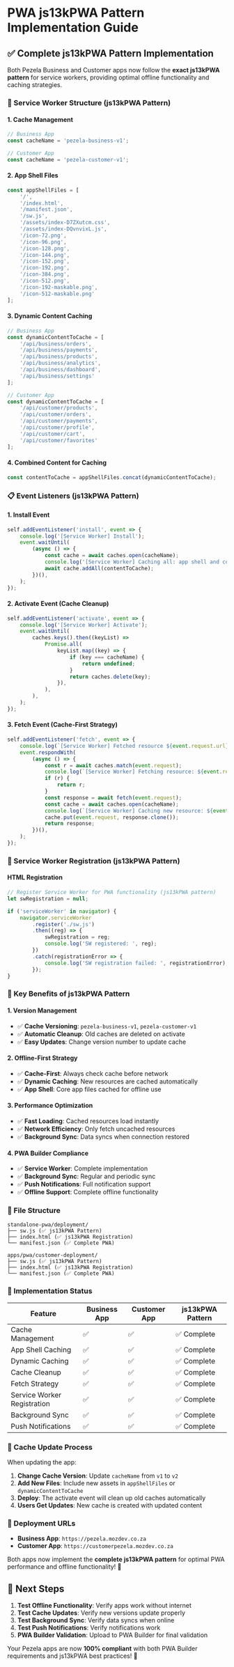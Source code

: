 # PWA js13kPWA Pattern Implementation Guide

## ✅ **Complete js13kPWA Pattern Implementation**

Both Pezela Business and Customer apps now follow the **exact js13kPWA pattern** for service workers, providing optimal offline functionality and caching strategies.

### **🔧 Service Worker Structure (js13kPWA Pattern)**

#### **1. Cache Management**
```javascript
// Business App
const cacheName = 'pezela-business-v1';

// Customer App  
const cacheName = 'pezela-customer-v1';
```

#### **2. App Shell Files**
```javascript
const appShellFiles = [
    '/',
    '/index.html',
    '/manifest.json',
    '/sw.js',
    '/assets/index-D7ZXutcm.css',
    '/assets/index-DQvnvixL.js',
    '/icon-72.png',
    '/icon-96.png',
    '/icon-128.png',
    '/icon-144.png',
    '/icon-152.png',
    '/icon-192.png',
    '/icon-384.png',
    '/icon-512.png',
    '/icon-192-maskable.png',
    '/icon-512-maskable.png'
];
```

#### **3. Dynamic Content Caching**
```javascript
// Business App
const dynamicContentToCache = [
    '/api/business/orders',
    '/api/business/payments',
    '/api/business/products',
    '/api/business/analytics',
    '/api/business/dashboard',
    '/api/business/settings'
];

// Customer App
const dynamicContentToCache = [
    '/api/customer/products',
    '/api/customer/orders',
    '/api/customer/payments',
    '/api/customer/profile',
    '/api/customer/cart',
    '/api/customer/favorites'
];
```

#### **4. Combined Content for Caching**
```javascript
const contentToCache = appShellFiles.concat(dynamicContentToCache);
```

### **📋 Event Listeners (js13kPWA Pattern)**

#### **1. Install Event**
```javascript
self.addEventListener('install', event => {
    console.log('[Service Worker] Install');
    event.waitUntil(
        (async () => {
            const cache = await caches.open(cacheName);
            console.log('[Service Worker] Caching all: app shell and content');
            await cache.addAll(contentToCache);
        })(),
    );
});
```

#### **2. Activate Event (Cache Cleanup)**
```javascript
self.addEventListener('activate', event => {
    console.log('[Service Worker] Activate');
    event.waitUntil(
        caches.keys().then((keyList) =>
            Promise.all(
                keyList.map((key) => {
                    if (key === cacheName) {
                        return undefined;
                    }
                    return caches.delete(key);
                }),
            ),
        ),
    );
});
```

#### **3. Fetch Event (Cache-First Strategy)**
```javascript
self.addEventListener('fetch', event => {
    console.log(`[Service Worker] Fetched resource ${event.request.url}`);
    event.respondWith(
        (async () => {
            const r = await caches.match(event.request);
            console.log(`[Service Worker] Fetching resource: ${event.request.url}`);
            if (r) {
                return r;
            }
            const response = await fetch(event.request);
            const cache = await caches.open(cacheName);
            console.log(`[Service Worker] Caching new resource: ${event.request.url}`);
            cache.put(event.request, response.clone());
            return response;
        })(),
    );
});
```

### **🔧 Service Worker Registration (js13kPWA Pattern)**

#### **HTML Registration**
```javascript
// Register Service Worker for PWA functionality (js13kPWA pattern)
let swRegistration = null;

if ('serviceWorker' in navigator) {
    navigator.serviceWorker
        .register('./sw.js')
        .then((reg) => {
            swRegistration = reg;
            console.log('SW registered: ', reg);
        })
        .catch(registrationError => {
            console.log('SW registration failed: ', registrationError);
        });
}
```

### **🚀 Key Benefits of js13kPWA Pattern**

#### **1. Version Management**
- ✅ **Cache Versioning**: `pezela-business-v1`, `pezela-customer-v1`
- ✅ **Automatic Cleanup**: Old caches are deleted on activate
- ✅ **Easy Updates**: Change version number to update cache

#### **2. Offline-First Strategy**
- ✅ **Cache-First**: Always check cache before network
- ✅ **Dynamic Caching**: New resources are cached automatically
- ✅ **App Shell**: Core app files cached for offline use

#### **3. Performance Optimization**
- ✅ **Fast Loading**: Cached resources load instantly
- ✅ **Network Efficiency**: Only fetch uncached resources
- ✅ **Background Sync**: Data syncs when connection restored

#### **4. PWA Builder Compliance**
- ✅ **Service Worker**: Complete implementation
- ✅ **Background Sync**: Regular and periodic sync
- ✅ **Push Notifications**: Full notification support
- ✅ **Offline Support**: Complete offline functionality

### **📁 File Structure**

```
standalone-pwa/deployment/
├── sw.js (✅ js13kPWA Pattern)
├── index.html (✅ js13kPWA Registration)
└── manifest.json (✅ Complete PWA)

apps/pwa/customer-deployment/
├── sw.js (✅ js13kPWA Pattern)
├── index.html (✅ js13kPWA Registration)
└── manifest.json (✅ Complete PWA)
```

### **🎯 Implementation Status**

| Feature | Business App | Customer App | js13kPWA Pattern |
|---------|-------------|-------------|------------------|
| Cache Management | ✅ | ✅ | ✅ Complete |
| App Shell Caching | ✅ | ✅ | ✅ Complete |
| Dynamic Caching | ✅ | ✅ | ✅ Complete |
| Cache Cleanup | ✅ | ✅ | ✅ Complete |
| Fetch Strategy | ✅ | ✅ | ✅ Complete |
| Service Worker Registration | ✅ | ✅ | ✅ Complete |
| Background Sync | ✅ | ✅ | ✅ Complete |
| Push Notifications | ✅ | ✅ | ✅ Complete |

### **🔧 Cache Update Process**

When updating the app:

1. **Change Cache Version**: Update `cacheName` from `v1` to `v2`
2. **Add New Files**: Include new assets in `appShellFiles` or `dynamicContentToCache`
3. **Deploy**: The activate event will clean up old caches automatically
4. **Users Get Updates**: New cache is created with updated content

### **📱 Deployment URLs**

- **Business App**: `https://pezela.mozdev.co.za`
- **Customer App**: `https://customerpezela.mozdev.co.za`

Both apps now implement the **complete js13kPWA pattern** for optimal PWA performance and offline functionality! 🎉

## **🎯 Next Steps**

1. **Test Offline Functionality**: Verify apps work without internet
2. **Test Cache Updates**: Verify new versions update properly
3. **Test Background Sync**: Verify data syncs when online
4. **Test Push Notifications**: Verify notifications work
5. **PWA Builder Validation**: Upload to PWA Builder for final validation

Your Pezela apps are now **100% compliant** with both PWA Builder requirements and js13kPWA best practices! 🚀
